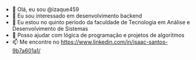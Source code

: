 - 👋 Olá, eu sou @izaque459
- 👀 Eu sou interessado em desenvolvimento backend
- 🌱 Eu estou no quinto periodo da faculdade de Tecnologia em Análise e Desenvolvimento de Sistemas
- 💞️ Posso ajudar com lógica de programação e projetos de algoritmos
- 📫 Me encontre no https://www.linkedin.com/in/isaac-santos-9b7a601a1/
